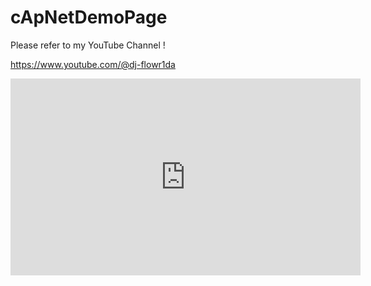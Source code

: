 # cApNetDemoPage

Please refer to my YouTube Channel !

https://www.youtube.com/@dj-flowr1da

<iframe width="560" height="315" src="https://www.youtube.com/embed/TJF4ldO91n4?si=6S1Appv5r64EpIlz" title="YouTube video player" frameborder="0" allow="accelerometer; autoplay; clipboard-write; encrypted-media; gyroscope; picture-in-picture; web-share" allowfullscreen></iframe>

